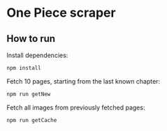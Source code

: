# One Piece scraper

## How to run

Install dependencies:
```bash
npm install
```

Fetch 10 pages, starting from the last known chapter:
```bash
npm run getNew
```

Fetch all images from previously fetched pages:
```bash
npm run getCache
```